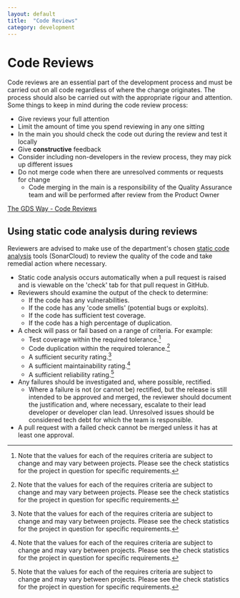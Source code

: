 ```yaml
---
layout: default
title:  "Code Reviews"
category: development
---
```


# Code Reviews

Code reviews are an essential part of the development process and must be carried out on all code regardless of where the change originates. The process should also be carried out with the appropriate rigour and attention. Some things to keep in mind during the code review process:

* Give reviews your full attention
* Limit the amount of time you spend reviewing in any one sitting
* In the main you should check the code out during the review and test it locally
* Give **constructive** feedback
* Consider including non-developers in the review process, they may pick up different issues
* Do not merge code when there are unresolved comments or requests for change
  * Code merging in the main is a responsibility of the Quality Assurance team and will be performed after review from the Product Owner

[The GDS Way - Code Reviews](http://gds-way.cloudapps.digital/manuals/code-review-guidelines.html)

## Using static code analysis during reviews

Reviewers are advised to make use of the department's chosen [static code analysis](/development/static-code-analysis) tools (SonarCloud) to review the quality of the code and take remedial action where necessary.

- Static code analysis occurs automatically when a pull request is raised and is viewable on the 'check' tab for that pull request in GitHub.
- Reviewers should examine the output of the check to determine:
  - If the code has any vulnerabilities.
  - If the code has any 'code smells' (potential bugs or exploits).
  - If the code has sufficient test coverage.
  - If the code has a high percentage of duplication.
- A check will pass or fail based on a range of criteria. For example:
  - Test coverage within the required tolerance.[^1]
  - Code duplication within the required tolerance.[^1]
  - A sufficient security rating.[^1]
  - A sufficient maintainability rating.[^1]
  - A sufficient reliability rating.[^1]
- Any failures should be investigated and, where possible, rectified.
  - Where a failure is not (or cannot be) rectified, but the release is still intended to be approved and merged, the reviewer should document the justification and, where necessary, escalate to their lead developer or developer clan lead. Unresolved issues should be considered tech debt for which the team is responsible.
- A pull request with a failed check cannot be merged unless it has at least one approval.

[^1]: Note that the values for each of the requires criteria are subject to change and may vary between projects. Please see the check statistics for the project in question for specific requirements.
